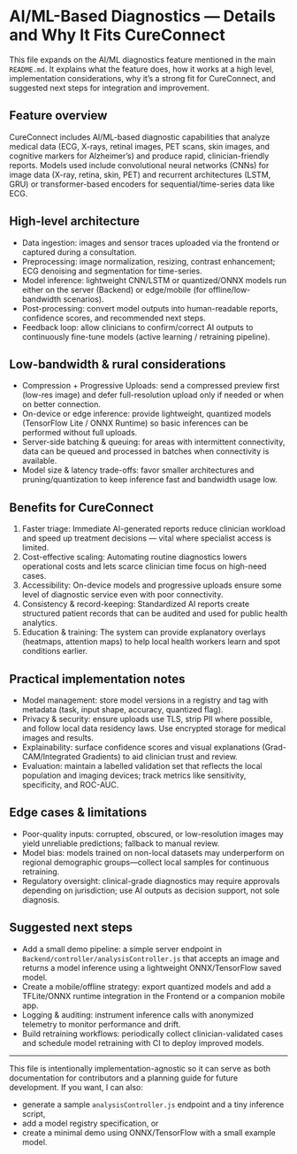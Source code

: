# AI/ML-Based Diagnostics — Details and Why It Fits CureConnect

This file expands on the AI/ML diagnostics feature mentioned in the main `README.md`. It explains what the feature does, how it works at a high level, implementation considerations, why it’s a strong fit for CureConnect, and suggested next steps for integration and improvement.

## Feature overview

CureConnect includes AI/ML-based diagnostic capabilities that analyze medical data (ECG, X-rays, retinal images, PET scans, skin images, and cognitive markers for Alzheimer’s) and produce rapid, clinician-friendly reports. Models used include convolutional neural networks (CNNs) for image data (X-ray, retina, skin, PET) and recurrent architectures (LSTM, GRU) or transformer-based encoders for sequential/time-series data like ECG.

## High-level architecture

- Data ingestion: images and sensor traces uploaded via the frontend or captured during a consultation.
- Preprocessing: image normalization, resizing, contrast enhancement; ECG denoising and segmentation for time-series.
- Model inference: lightweight CNN/LSTM or quantized/ONNX models run either on the server (Backend) or edge/mobile (for offline/low-bandwidth scenarios).
- Post-processing: convert model outputs into human-readable reports, confidence scores, and recommended next steps.
- Feedback loop: allow clinicians to confirm/correct AI outputs to continuously fine-tune models (active learning / retraining pipeline).

## Low-bandwidth & rural considerations

- Compression + Progressive Uploads: send a compressed preview first (low-res image) and defer full-resolution upload only if needed or when on better connection.
- On-device or edge inference: provide lightweight, quantized models (TensorFlow Lite / ONNX Runtime) so basic inferences can be performed without full uploads.
- Server-side batching & queuing: for areas with intermittent connectivity, data can be queued and processed in batches when connectivity is available.
- Model size & latency trade-offs: favor smaller architectures and pruning/quantization to keep inference fast and bandwidth usage low.

## Benefits for CureConnect

1. Faster triage: Immediate AI-generated reports reduce clinician workload and speed up treatment decisions — vital where specialist access is limited.
2. Cost-effective scaling: Automating routine diagnostics lowers operational costs and lets scarce clinician time focus on high-need cases.
3. Accessibility: On-device models and progressive uploads ensure some level of diagnostic service even with poor connectivity.
4. Consistency & record-keeping: Standardized AI reports create structured patient records that can be audited and used for public health analytics.
5. Education & training: The system can provide explanatory overlays (heatmaps, attention maps) to help local health workers learn and spot conditions earlier.

## Practical implementation notes

- Model management: store model versions in a registry and tag with metadata (task, input shape, accuracy, quantized flag).
- Privacy & security: ensure uploads use TLS, strip PII where possible, and follow local data residency laws. Use encrypted storage for medical images and results.
- Explainability: surface confidence scores and visual explanations (Grad-CAM/Integrated Gradients) to aid clinician trust and review.
- Evaluation: maintain a labelled validation set that reflects the local population and imaging devices; track metrics like sensitivity, specificity, and ROC-AUC.

## Edge cases & limitations

- Poor-quality inputs: corrupted, obscured, or low-resolution images may yield unreliable predictions; fallback to manual review.
- Model bias: models trained on non-local datasets may underperform on regional demographic groups—collect local samples for continuous retraining.
- Regulatory oversight: clinical-grade diagnostics may require approvals depending on jurisdiction; use AI outputs as decision support, not sole diagnosis.

## Suggested next steps

- Add a small demo pipeline: a simple server endpoint in `Backend/controller/analysisController.js` that accepts an image and returns a model inference using a lightweight ONNX/TensorFlow saved model.
- Create a mobile/offline strategy: export quantized models and add a TFLite/ONNX runtime integration in the Frontend or a companion mobile app.
- Logging & auditing: instrument inference calls with anonymized telemetry to monitor performance and drift.
- Build retraining workflows: periodically collect clinician-validated cases and schedule model retraining with CI to deploy improved models.

---

This file is intentionally implementation-agnostic so it can serve as both documentation for contributors and a planning guide for future development. If you want, I can also: 
- generate a sample `analysisController.js` endpoint and a tiny inference script,
- add a model registry specification, or
- create a minimal demo using ONNX/TensorFlow with a small example model.
